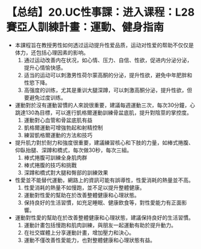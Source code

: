# 【总结】20.UC性事課：进入课程：L28賽亞人訓練計畫：運動、健身指南

-   本課程旨在教授男性如何透过运动提升性爱品质，运动对性爱的帮助不仅仅是体力，还包括心理因素的影响。
    1.  通过运动改善内在状况，如心情、压力、自信、性欲，促进内分泌分泌，提升心情愉快感。
    2.  适当的运动可以刺激男性荷尔蒙高酮的分泌，提升性欲，避免中年肥胖和性慾下降。
    3.  高强度的训练，尤其是重训大腿深蹲，可以刺激高酮分泌，提升性欲，但要避免过度训练。
-   運動對於沒有運動習慣的人來說很重要，建議每週運動三次，每次30分鐘，心跳達130為目標，可以進行凱格爾運動訓練骨盆底肌，提升對陰莖的掌控度。
    1.  運動對心血管和骨盆底肌有益
    2.  凱格爾運動可增強勃起和射精控制
    3.  練習凱格爾運動的方法和技巧
-   提升肌力對於耐力和強度很重要，建議練習核心和下肢的力量，如棒式捲腹、仰臥抬腿、深蹲和橋式，每次做30秒，每次三組。
    1.  棒式捲腹可訓練全身肌肉群
    2.  棒式捲腹的技巧和挑戰
    3.  深蹲和橋式對大腿和臀部的訓練效果
-   性愛並不能替代運動，網路上的資訊可能有誤導性，性愛消耗的熱量並不高。
    1.  性愛消耗的熱量不如慢跑，並不足以提升整體健康。
    2.  運動對性愛的幫助在於改善整體健康和心理狀態。
    3.  保持良好的生活習慣，如充足睡眠、健康飲食等，對性愛能力有正面影響。
-   運動對性愛的幫助在於改善整體健康和心理狀態，建議保持良好的生活習慣。
    1.  運動計畫包括慢跑和肌肉訓練，與朋友一起運動有助於提升動力。
    2.  在社交媒體上分享運動計畫，增加壓力和決心。
    3.  運動不僅改善性愛能力，也對整體健康和心理狀態有益。